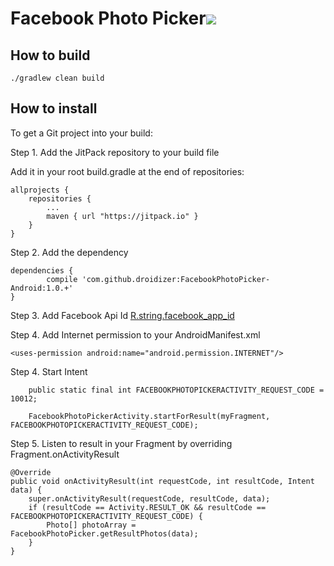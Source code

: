 # Facebook Photo Picker[![](https://jitpack.io/v/droidizer/FacebookPhotoPicker-Android.svg)](https://jitpack.io/#droidizer/FacebookPhotoPicker-Android)

## How to build

    ./gradlew clean build

## How to install

To get a Git project into your build:

Step 1. Add the JitPack repository to your build file

Add it in your root build.gradle at the end of repositories:

	allprojects {
		repositories {
			...
			maven { url "https://jitpack.io" }
		}
	}

Step 2. Add the dependency

	dependencies {
	        compile 'com.github.droidizer:FacebookPhotoPicker-Android:1.0.+'
	}

Step 3. Add Facebook Api Id [R.string.facebook_app_id](https://github.com/droidizer/FacebookPhotoPicker-Android/blob/master/FacebookPhotoPicker/src/main/res/values/facebook_resources.xml)

Step 4. Add Internet permission to your AndroidManifest.xml

    <uses-permission android:name="android.permission.INTERNET"/>

Step 4. Start Intent

        public static final int FACEBOOKPHOTOPICKERACTIVITY_REQUEST_CODE = 10012;

        FacebookPhotoPickerActivity.startForResult(myFragment, FACEBOOKPHOTOPICKERACTIVITY_REQUEST_CODE);

Step 5. Listen to result in your Fragment by overriding Fragment.onActivityResult

    @Override
    public void onActivityResult(int requestCode, int resultCode, Intent data) {
        super.onActivityResult(requestCode, resultCode, data);
        if (resultCode == Activity.RESULT_OK && resultCode == FACEBOOKPHOTOPICKERACTIVITY_REQUEST_CODE) {
            Photo[] photoArray = FacebookPhotoPicker.getResultPhotos(data);
        }
    }